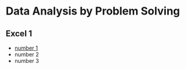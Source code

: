 # Data Analysis by Problem Solving

## Excel 1
- [number 1](https://github.com/DGKimGitHub/Data-Analysis-and-Visualization-Problem-Solving/tree/master/1.Excel/README.md)
- number 2
- number 3